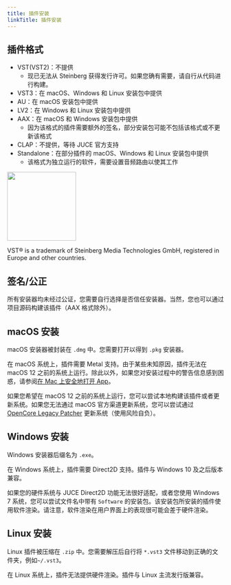 ```yaml
---
title: 插件安装
linkTitle: 插件安装
---
```


## 插件格式

- VST(VST2)：不提供
    - 现已无法从 Steinberg 获得发行许可。如果您确有需要，请自行从代码进行构建。
- VST3：在 macOS、Windows 和 Linux 安装包中提供
- AU：在 macOS 安装包中提供
- LV2：在 Windows 和 Linux 安装包中提供
- AAX：在 macOS 和 Windows 安装包中提供
    - 因为该格式的插件需要额外的签名，部分安装包可能不包括该格式或不更新该格式
- CLAP：不提供，等待 JUCE 官方支持
- Standalone：在部分插件的 macOS、Windows 和 Linux 安装包中提供
    - 该格式为独立运行的软件，需要设置音频路由以使其工作

<img src="/images/vst3.png" style="width: 120pt; max-width: 100%; height: auto"/>

VST® is a trademark of Steinberg Media Technologies GmbH, registered in Europe and other countries.

## 签名/公正

所有安装器均未经过公证，您需要自行选择是否信任安装器。当然，您也可以通过项目源码构建该插件（AAX 格式除外）。

## macOS 安装

macOS 安装器被封装在 `.dmg` 中。您需要打开以得到 `.pkg` 安装器。

在 macOS 系统上，插件需要 Metal 支持。由于某些未知原因，插件无法在 macOS 12 之前的系统上运行。除此以外，如果您对安装过程中的警告信息感到困惑，请参阅[在 Mac 上安全地打开 App](https://support.apple.com/zh-cn/102445)。

如果您希望在 macOS 12 之前的系统上运行，您可以尝试本地构建该插件或者更新系统。如果您无法通过 macOS 官方渠道更新系统，您可以尝试通过 [OpenCore Legacy Patcher](https://github.com/dortania/OpenCore-Legacy-Patcher) 更新系统（使用风险自负）。

## Windows 安装

Windows 安装器后缀名为 `.exe`。

在 Windows 系统上，插件需要 Direct2D 支持。插件与 Windows 10 及之后版本兼容。

如果您的硬件系统与 JUCE Direct2D 功能无法很好适配，或者您使用 Windows 7 系统，您可以尝试文件名中带有 `Software` 的安装包。该安装包所安装的插件使用软件渲染。请注意，软件渲染在用户界面上的表现很可能会差于硬件渲染。

## Linux 安装

Linux 插件被压缩在 `.zip` 中。您需要解压后自行将 `*.vst3` 文件移动到正确的文件夹，例如`~/.vst3`。

在 Linux 系统上，插件无法提供硬件渲染。插件与 Linux 主流发行版兼容。